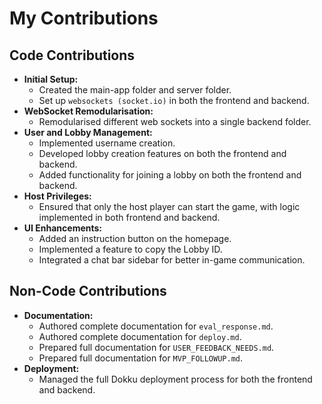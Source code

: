 # My Contributions

## Code Contributions
- **Initial Setup:**  
  - Created the main-app folder and server folder.
  - Set up `websockets (socket.io)` in both the frontend and backend.
- **WebSocket Remodularisation:**  
  - Remodularised different web sockets into a single backend folder.
- **User and Lobby Management:**  
  - Implemented username creation.
  - Developed lobby creation features on both the frontend and backend.
  - Added functionality for joining a lobby on both the frontend and backend.
- **Host Privileges:**  
  - Ensured that only the host player can start the game, with logic implemented in both frontend and backend.
- **UI Enhancements:**  
  - Added an instruction button on the homepage.
  - Implemented a feature to copy the Lobby ID.
  - Integrated a chat bar sidebar for better in-game communication.

## Non-Code Contributions
- **Documentation:**  
  - Authored complete documentation for `eval_response.md`.
  - Authored complete documentation for `deploy.md`.
  - Prepared full documentation for `USER_FEEDBACK_NEEDS.md`.
  - Prepared full documentation for `MVP_FOLLOWUP.md`.
- **Deployment:**  
  - Managed the full Dokku deployment process for both the frontend and backend.
